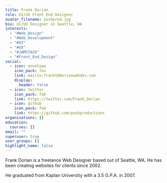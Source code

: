 ```yaml
---
title: Frank Dorian
role: UI/UX Front End Designer
avatar_filename: pushprod.jpg
bio: UI/UX Designer in Seattle, WA
interests:
  - "#Web_Design"
  - "#Web_Development"
  - "#UI"
  - "#UX"
  - "#JAMSTACK"
  - "#Front_End_Design"
social:
  - icon: envelope
    icon_pack: fas
    link: mailto:frankt@dorianwebdev.com
    display:
      header: false
  - icon: twitter
    icon_pack: fab
    link: https://twitter.com/Frank_Dorian
  - icon: github
    icon_pack: fab
    link: https://github.com/pushproductions
organizations: []
education:
  courses: []
email: ""
superuser: true
user_groups: []
highlight_name: false
---
```


Frank Dorian is a freelance Web Designer based out of Seattle, WA. He has been creating websites for clients since 2002.

He graduated from Kaplan University with a 3.5 G.P.A. in 2007.


